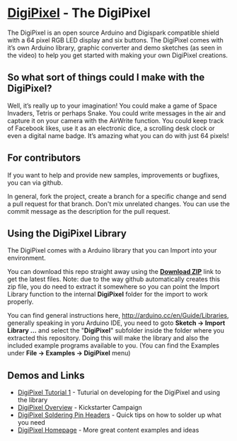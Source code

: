 # [DigiPixel](http://www.bradsprojects.com/the-digipixel/) - The DigiPixel

The DigiPixel is an open source Arduino and Digispark compatible shield with a
64 pixel RGB LED display and six buttons. The DigiPixel comes with it’s own
Arduino library, graphic converter and demo sketches (as seen in the video) to
help you get started with making your own DigiPixel creations.

## So what sort of things could I make with the DigiPixel?

Well, it’s really up to your imagination! You could make a game of Space
Invaders, Tetris or perhaps Snake. You could write messages in the air and
capture it on your camera with the AirWrite function. You could keep track of
Facebook likes, use it as an electronic dice, a scrolling desk clock or even a
digital name badge. It’s amazing what you can do with just 64 pixels!

## For contributors

If you want to help and provide new samples, improvements or bugfixes, you can
via github.

In general, fork the project, create a branch for a specific change and send a
pull request for that branch. Don't mix unrelated changes. You can use the
commit message as the description for the pull request.

## Using the DigiPixel Library

The DigiPixel comes with a Arduino library that you can Import into your
environment.

You can download this repo straight away using the 
[**Download ZIP**](https://github.com/bradsprojects/DigiPixel/archive/master.zip) 
link to get the latest files.  Note: due to the way github automatically
creates this zip file, you do need to extract it somewhere so you can point
the Import Library function to the internal **DigiPixel** folder for the
import to work properly.

You can find general instructions here, http://arduino.cc/en/Guide/Libraries,
generally speaking in yoru Arduino IDE, you need to goto **Sketch -> Import
Library ...** and select the "**DigiPixel**" subfolder inside the folder where
you extracted this repository.  Doing this will make the library and also the
included example programs available to you.  (You can find the Examples under
**File -> Examples -> DigiPixel** menu)

## Demos and Links

- [DigiPixel Tutorial 1](https://www.youtube.com/watch?v=7tXd0fOJ6ZE) - Tuturial on developing for the DigiPixel and using the library 
- [DigiPixel Overview](https://www.youtube.com/watch?v=uRcAhQN7U3M) - Kickstarter Campaign 
- [DigiPixel Soldering Pin Headers](https://www.youtube.com/watch?v=tFNU0J-1DcY) - Quick tips on how to solder up what you need
- [DigiPixel Homepage](http://http://www.bradsprojects.com/the-digipixel/) - More great content examples and ideas


